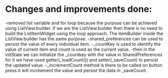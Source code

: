 # Changes and improvements done:

-removed list variable and for loop because the purpose can be achieved using ListView.builder. 
if we are the ListView.builder then there is no need to build the ListItemWidget using the loop approach.
The itemBuilder inside the ListView.builder has the same purpose.
-shared_preferences can be used to persist the value of every individual item.
-_countKey is used to identify the value of current item and count is used as the current value.
-then in the initState we can initialize the _countkey with the value in SharedPreferences 
for it we have used getter(_loadCount()) and setter(_saveCount) to persist the updated value.
-_incrementCount method is there to be called on button press.it will increement the value 
  and persist the data in _saveCount .

